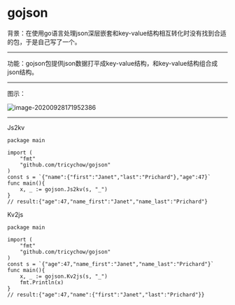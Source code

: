 # gojson
背景：在使用go语言处理json深层嵌套和key-value结构相互转化时没有找到合适的包，于是自己写了一个。

---

功能：gojson包提供json数据打平成key-value结构，和key-value结构组合成json结构。

---

图示：

![image-20200928171952386](C:\Users\Joe\AppData\Roaming\Typora\typora-user-images\image-20200928171952386.png)

---

Js2kv

```
package main

import (
	"fmt"
	"github.com/tricychow/gojson"
)
const s = `{"name":{"first":"Janet","last":"Prichard"},"age":47}`
func main(){
	x, _ := gojson.Js2kv(s, "_")
}
// result:{"age":47,"name_first":"Janet","name_last":"Prichard"}
```

Kv2js

```
package main

import (
	"fmt"
	"github.com/tricychow/gojson"
)
const s = `{"age":47,"name_first":"Janet","name_last":"Prichard"}`
func main(){
	x, _ := gojson.Kv2js(s, "_")
	fmt.Println(x)
}
// result:{"age":47,"name":{"first":"Janet","last":"Prichard"}}
```


